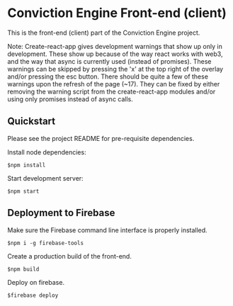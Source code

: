 # Conviction Engine Front-end (client)
This is the front-end (client) part of the Conviction Engine project. 

Note: Create-react-app gives development warnings that show up only in development. These show up because of the way react works with web3, and the way that async is currently used (instead of promises). These warnings can be skipped by pressing the 'x' at the top right of the overlay and/or pressing the esc button. There should be quite a few of these warnings upon the refresh of the page (~17). They can be fixed by either removing the warning script from the create-react-app modules and/or using only promises instead of async calls.

## Quickstart
Please see the project README for pre-requisite dependencies.

Install node dependencies:
```
$npm install
```

Start development server:
```
$npm start
```

## Deployment to Firebase
Make sure the Firebase command line interface is properly installed.
```
$npm i -g firebase-tools 
```

Create a production build of the front-end.
```
$npm build
```

Deploy on firebase.
```
$firebase deploy
```

